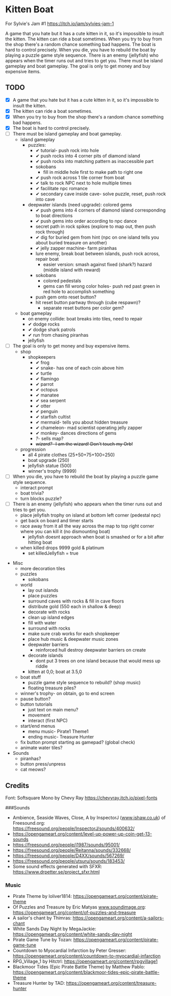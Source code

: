 # Kitten Boat

For Sylvie's Jam #1 https://itch.io/jam/sylvies-jam-1

A game that you hate but it has a cute kitten in it, so it's impossible to insult the kitten. The kitten can ride a boat sometimes. When you try to buy from the shop there's a random chance something bad happens. The boat is hard to control precisely. When you die, you have to rebuild the boat by playing a puzzle game style sequence. There is an enemy (jellyfish) who appears when the timer runs out and tries to get you. There must be island gameplay and boat gameplay. The goal is only to get money and buy expensive items.

## TODO

- [x] A game that you hate but it has a cute kitten in it, so it's impossible to insult the kitten.
- [x] The kitten can ride a boat sometimes.
- [x] When you try to buy from the shop there's a random chance something bad happens.
- [x] The boat is hard to control precisely.
- [ ] There must be island gameplay and boat gameplay.
	- island gameplay
		- puzzles:
			- ✔ tutorial- push rock into hole
			- ✔ push rocks into 4 corner pits of diamond island
			- ✔ push rocks into matching pattern as inaccessible part
			- sokobans
				- fill in middle hole first to make path to right one
			- ✔ push rock across 1 tile corner from boat
			- ✔ talk to rock NPC next to hole multiple times
			- ✔ facilitate npc romance
			- ✔ secondary cave inside cave- solve puzzle, reset, push rock into cave
		- deepwater islands (need upgrade): colored gems
			- ✔ push gems into 4 corners of diamond island corresponding to boat directions
			- ✔ push gems into order according to npc dance
			- secret path in rock spikes (explore to map out, then push rock through)
			- ✔ dig for buried gem from hint (npc on one island tells you about buried treasure on another)
			- ✔ jelly zapper machine- farm piranhas
			- lure enemy, break boat between islands, push rock across, repair boat
				- easier version: smash against fixed (shark?) hazard (middle island with reward)
			- sokobans
				- colored pedestals
				- gems can fill wrong color holes- push red past green in red hole to accomplish something
			- push gem onto reset button?
			- hit reset button partway through (cube respawn)?
				- separate reset buttons per color gem?
	- boat gameplay
		- on enemy collide: boat breaks into tiles, need to repair
		- ✔ dodge rocks
		- ✔ dodge shark patrols
		- ✔ run from chasing piranhas
		- jellyfish
- [ ] The goal is only to get money and buy expensive items.
	- shop
		- shopkeepers
			- ✔ frog
			- ✔ snake- has one of each coin above him
			- ✔ turtle
			- ✔ flamingo
			- ✔ parrot
			- ✔ octopus
			- ✔ manatee
			- ✔ sea serpent
			- ✔ otter
			- ✔ penguin
			- ✔ starfish cultist
			- ✔ mermaid- tells you about hidden treasure
			- ✔ chameleon- mad scientist operating jelly zapper
			- ✔ monkey- dances directions of gems
			- *?*- sells map?
			- ~~*wizard?*- I am the wizard! Don't touch my Orb!~~
	- progression
		- all 4 pirate clothes (25+50+75+100=250)
		- boat upgrade (250)
		- jellyfish statue (500)
		- winner's trophy (9999)
- [ ] When you die, you have to rebuild the boat by playing a puzzle game style sequence.
	- interact prompt
	- boat trivia?
	- turn blocks puzzle?
- [ ] There is an enemy (jellyfish) who appears when the timer runs out and tries to get you.
	- place jellyfish trophy on island at bottom left corner (pedestal npc)
	- get back on board and timer starts
	- race away from it all the way across the map to top right corner where you can kill it (no dismounting boat)
		- jellyfish doesnt approach when boat is smashed or for a bit after hitting boat
	- when killed drops 9999 gold & platinum
		- set killedJellyfish = true

- Misc
	- more decoration tiles
	- puzzles
		- sokobans
	- world
		- lay out islands
		- place puzzles
		- surround caves with rocks & fill in cave floors
		- distribute gold (550 each in shallow & deep)
		- decorate with rocks
		- clean up island edges
		- fill with water
		- surround with rocks
		- make sure crab works for each shopkeeper
		- place hub music & deepwater music zones
		- deepwater barriers
			- reinforced hull destroy deepwater barriers on create
		- decorate islands
			- dont put 3 trees on one island because that would mess up riddle
		- kitten at 0,0; boat at 3.5,0
	- boat stuff
		- puzzle game style sequence to rebuild? (shop music)
		- floating treasure piles?
	- winner's trophy- on obtain, go to end screen
	- pause button?
	- button tutorials
		- just text on main menu?
		- movement
		- interact (first NPC)
	- start/end menus
		- menu music- Pirate1 Theme1
		- ending music- Treasure Hunter
	- fix button prompt starting as gamepad? (global check)
	- animate water tiles?
- Sounds
	- piranhas?
	- button press/unpress
	- cat meows?

## Credits

Font: Softsquare Mono by Chevy Ray https://chevyray.itch.io/pixel-fonts

###Sounds

- Ambience, Seaside Waves, Close, A by InspectorJ (www.jshaw.co.uk) of Freesound.org: https://freesound.org/people/InspectorJ/sounds/400632/
- https://opengameart.org/content/level-up-power-up-coin-get-13-sounds
- https://freesound.org/people/j1987/sounds/95001/
- https://freesound.org/people/Reitanna/sounds/332668/
- https://freesound.org/people/D4XX/sounds/567269/
- https://freesound.org/people/utsuru/sounds/183453/
- Some sound effects generated with SFXR: https://www.drpetter.se/project_sfxr.html

### Music

- Pirate Theme by loliver1814: https://opengameart.org/content/pirate-theme
- Of Puzzles and Treasure by Eric Matyas www.soundimage.org: https://opengameart.org/content/of-puzzles-and-treasure
- A sailor's chant by Thimras: https://opengameart.org/content/a-sailors-chant
- White Sands Day Night by MegaJackie: https://opengameart.org/content/white-sands-day-night
- Pirate Game Tune by Tozan: https://opengameart.org/content/pirate-game-tune
- Countdown to Myocardial Infarction by Peter Gresser: https://opengameart.org/content/countdown-to-myocardial-infarction
- RPG_Village_1 by Hitctrl: https://opengameart.org/content/rpgvillage1
- Blackmoor Tides (Epic Pirate Battle Theme) by Matthew Pablo: https://opengameart.org/content/blackmoor-tides-epic-pirate-battle-theme
- Treasure Hunter by TAD: https://opengameart.org/content/treasure-hunter
